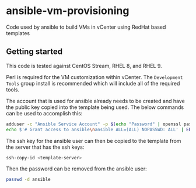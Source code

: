 # ansible-vm-provisioning

Code used by ansible to build VMs in vCenter using RedHat based templates

## Getting started

This code is tested against CentOS Stream, RHEL 8, and RHEL 9.

Perl is required for the VM customization within vCenter. The `Development Tools` group install is recommended which will include all of the required tools.

The account that is used for ansible already needs to be created and have the public key copied into the template being used. The below commands can be used to accomplish this:

```bash
adduser -c "Ansible Service Account" -p $(echo "Password" | openssl passwd -1 -stdin) ansible
echo $'# Grant access to ansible\nansible ALL=(ALL) NOPASSWD: ALL' | EDITOR="tee" visudo -f /etc/sudoers.d/ansible
```

The ssh key for the ansible user can then be copied to the template from the server that has the ssh keys:

```bash
ssh-copy-id <template-server>
```

Then the password can be removed from the ansible user:

```bash
passwd -d ansible
```
